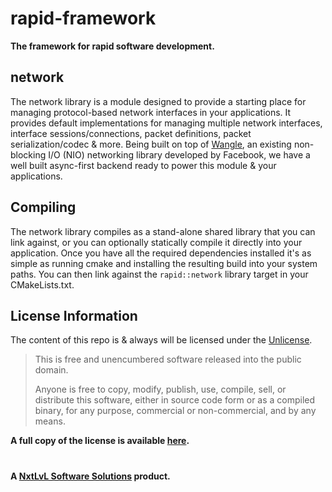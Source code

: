 rapid-framework
===================
__The framework for rapid software development.__

## network

The network library is a module designed to provide a starting place for managing protocol-based network interfaces in
your applications. It provides default implementations for managing multiple network interfaces, interface
sessions/connections, packet definitions, packet serialization/codec & more. Being built on top of [Wangle](https://github.com/facebook/wangle),
an existing non-blocking I/O (NIO) networking library developed by Facebook, we have a well built async-first backend ready
to power this module & your applications.

## Compiling

The network library compiles as a stand-alone shared library that you can link against, or you can optionally
statically compile it directly into your application. Once you have all the required dependencies installed it's as simple
as running cmake and installing the resulting build into your system paths. You can then link against the `rapid::network`
library target in your CMakeLists.txt.

## License Information

The content of this repo is & always will be licensed under the [Unlicense](http://unlicense.org/).

> This is free and unencumbered software released into the public domain.
> 
> Anyone is free to copy, modify, publish, use, compile, sell, or
> distribute this software, either in source code form or as a compiled
> binary, for any purpose, commercial or non-commercial, and by any
> means.

__A full copy of the license is available [here](../LICENSE).__

#

__A [NxtLvL Software Solutions](https://github.com/NxtLvLSoftware) product.__